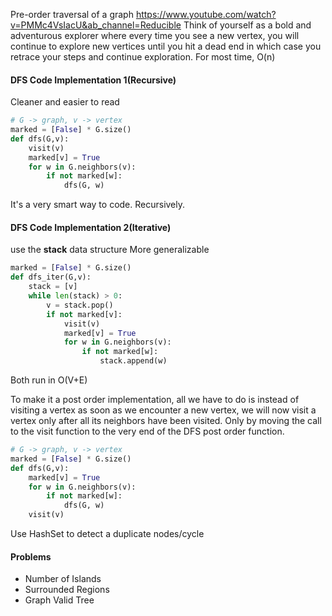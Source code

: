 Pre-order traversal of a graph
https://www.youtube.com/watch?v=PMMc4VsIacU&ab_channel=Reducible
Think of yourself as a bold and adventurous explorer where every time you see a new vertex, you will continue to explore new vertices until you hit a dead end in which case you retrace your steps and continue exploration.
For most time, O(n)
#### DFS Code Implementation 1(Recursive)
Cleaner and easier to read
```python
# G -> graph, v -> vertex
marked = [False] * G.size()
def dfs(G,v):
	visit(v)
	marked[v] = True
	for w in G.neighbors(v):
		if not marked[w]:
			dfs(G, w)
```
It's a very smart way to code. Recursively.

#### DFS Code Implementation 2(Iterative)
use the **stack** data structure
More generalizable
```python
marked = [False] * G.size()
def dfs_iter(G,v):
	stack = [v]
	while len(stack) > 0:
		v = stack.pop()
		if not marked[v]:
			visit(v)
			marked[v] = True
			for w in G.neighbors(v):
				if not marked[w]:
					stack.append(w)
```

Both run in O(V+E)

To make it a post order implementation, all we have to do is instead of visiting a vertex as soon as we encounter a new vertex, we will now visit a vertex only after all its neighbors have been visited.
Only by moving the call to the visit function to the very end of the DFS post order function.
```python
# G -> graph, v -> vertex
marked = [False] * G.size()
def dfs(G,v):
	marked[v] = True
	for w in G.neighbors(v):
		if not marked[w]:
			dfs(G, w)
	visit(v)
```


Use HashSet to detect a duplicate nodes/cycle

#### Problems
- Number of Islands
- Surrounded Regions
- Graph Valid Tree